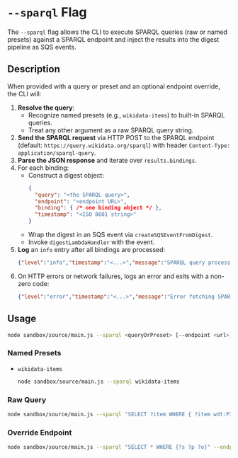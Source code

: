 # `--sparql` Flag

The `--sparql` flag allows the CLI to execute SPARQL queries (raw or named presets) against a SPARQL endpoint and inject the results into the digest pipeline as SQS events.

## Description

When provided with a query or preset and an optional endpoint override, the CLI will:

1. **Resolve the query**:
   - Recognize named presets (e.g., `wikidata-items`) to built-in SPARQL queries.
   - Treat any other argument as a raw SPARQL query string.
2. **Send the SPARQL request** via HTTP POST to the SPARQL endpoint (default: `https://query.wikidata.org/sparql`) with header `Content-Type: application/sparql-query`.
3. **Parse the JSON response** and iterate over `results.bindings`.
4. For each binding:
   - Construct a digest object:
     ```json
     {
       "query": "<the SPARQL query>",
       "endpoint": "<endpoint URL>",
       "binding": { /* one binding object */ },
       "timestamp": "<ISO 8601 string>"
     }
     ```
   - Wrap the digest in an SQS event via `createSQSEventFromDigest`.
   - Invoke `digestLambdaHandler` with the event.
5. **Log** an `info` entry after all bindings are processed:
   ```json
   {"level":"info","timestamp":"<...>","message":"SPARQL query processed at <endpoint>, bindings: <count>"}
   ```
6. On HTTP errors or network failures, logs an error and exits with a non-zero code:
   ```json
   {"level":"error","timestamp":"<...>","message":"Error fetching SPARQL from <endpoint>","error":"<status or message>"}
   ```

## Usage

```bash
node sandbox/source/main.js --sparql <queryOrPreset> [--endpoint <url>]
```

### Named Presets

- `wikidata-items`

  ```bash
  node sandbox/source/main.js --sparql wikidata-items
  ```

### Raw Query

```bash
node sandbox/source/main.js --sparql "SELECT ?item WHERE { ?item wdt:P31 wd:Q146 } LIMIT 5"
```

### Override Endpoint

```bash
node sandbox/source/main.js --sparql "SELECT * WHERE {?s ?p ?o}" --endpoint https://example.org/sparql
```
